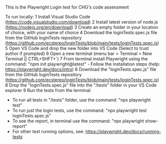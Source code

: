 This is the Playwright Login test for CHG's code assessment

To run locally:
1 Install Visual Studio Code (https://code.visualstudio.com/download)
2 Install latest version of node.js (https://nodejs.org/en/download)
3 Create an empty folder in your location of choice, with your name of choice
4 Download the loginTests.spec.js file from the GitHub loginTests repository (https://github.com/ecstereo/loginTests/blob/main/tests/loginTests.spec.js)
5 Open VS Code and drop the new folder into VS Code (Select to trust author if prompted)
6 Open a new terminal (menu bar > Terminal > New Terminal || CTRL+SHFT+`)
7 From terminal install Playwright using the command: "npm init playwright@latest"
    - Follow the installation steps (help: https://playwright.dev/docs/intro)
8 Download the "loginTests.spec.js" file from the GitHub loginTests repository (https://github.com/ecstereo/loginTests/blob/main/tests/loginTests.spec.js)
8 Drop the "loginTests.spec.js" file into the "/tests" folder in your VS Code explorer
9 Run the tests from the terminal: 
  - To run all tests in "/tests" folder, use the command: "npx playwright test"
  - To run just the login tests, use the command: "npx playwright test loginTests.spec.js" 
  - To see the report, in terminal use the command: "npx playwright show-report"
  - For other test running options, see: https://playwright.dev/docs/running-tests
